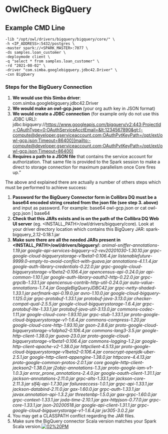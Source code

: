 # OwlCheck BigQuery

## Example CMD Line

```text
-lib "/opt/owl/drivers/bigquery/bigquery/core/" \
-h <IP_ADDRESS>:5432/postgres \
-master spark://<SPARK_MASTER>:7077 \
-ds samples.loan_customer \
-deploymode client \
-q "select * from samples.loan_customer" \
-rd "2021-08-02" \
-driver "com.simba.googlebigquery.jdbc42.Driver" \
-cxn BigQuery
```

### Steps for the BigQuery Connection

1. **We would use this Simba driver**: com.simba.googlebigquery.jdbc42.Driver
2. **We would make an owl-gcp.json** \(your org auth key in JSON format\)
3. **We would create a JDBC connection** \(for example only do not use this JDBC URL\): jdbc:bigquery://https://www.googleapis.com/bigquery/v2:443;ProjectId=;OAuthType=0;OAuthServiceAcctEmail=&lt;1234567890&gt;[-compute@developer.gserviceaccount.com;OAuthPvtKeyPath=/opt/ext/owl-gcp.json;Timeout=86400](mailto:-compute@developer.gserviceaccount.com;OAuthPvtKeyPath=/opt/ext/owl-gcp.json;Timeout=86400)
4. **Requires a path to a JSON file** that contains the service account for authorization. That same file is provided to the Spark session to make a direct to storage connection for maximum parallelism once Core fires up.”

The above and explained there are actually a number of others steps which must be performed to achieve success:

1. **Password for the BigQuery Connector form in Collibra DQ must be a base64 encoded string created from the json file \(see step 3. above\)** and input as password. For example: base64 owl-gcp.json or cat owl-gcp.json \| base64
2. **Check that this JARs exists and is on the path of the Collibra DQ Web UI server** \(eg. &lt;INSTALL\_PATH&gt;/owl/drivers/bigquery/core\). Look at your driver directory location which contains this BigQuery JAR: spark-bigquery\_2.12-0.18.1.jar
3. **Make sure there are all the needed JARs present in &lt;INSTALL\_PATH&gt;/owl/drivers/bigquery/:** _animal-sniffer-annotations-1.19.jar google-api-services-bigquery-v2-rev20201030-1.30.10.jar grpc-google-cloud-bigquerystorage-v1beta1-0.106.4.jar listenablefuture-9999.0-empty-to-avoid-conflict-with-guava.jar annotations-4.1.1.4.jar google-auth-library-credentials-0.22.0.jar grpc-google-cloud-bigquerystorage-v1beta2-0.106.4.jar opencensus-api-0.24.0.jar api-common-1.10.1.jar google-auth-library-oauth2-http-0.22.0.jar grpc-grpclb-1.33.1.jar opencensus-contrib-http-util-0.24.0.jar auto-value-annotations-1.7.4.jar GoogleBigQueryJDBC42.jar grpc-netty-shaded-1.33.1.jar perfmark-api-0.19.0.jar avro-1.10.0.jar google-cloud-bigquery-1.125.0.jar grpc-protobuf-1.33.1.jar protobuf-java-3.13.0.jar checker-compat-qual-2.5.5.jar google-cloud-bigquerystorage-1.6.4.jar grpc-protobuf-lite-1.33.1.jar protobuf-java-util-3.13.0.jar commons-codec-1.11.jar google-cloud-core-1.93.10.jar grpc-stub-1.33.1.jar proto-google-cloud-bigquerystorage-v1-1.6.4.jar commons-compress-1.20.jar google-cloud-core-http-1.93.10.jar gson-2.8.6.jar proto-google-cloud-bigquerystorage-v1alpha2-0.106.4.jar commons-lang3-3.5.jar google-http-client-1.38.0.jar guava-23.0.jar proto-google-cloud-bigquerystorage-v1beta1-0.106.4.jar commons-logging-1.2.jar google-http-client-apache-v2-1.38.0.jar httpclient-4.5.13.jar proto-google-cloud-bigquerystorage-v1beta2-0.106.4.jar conscrypt-openjdk-uber-2.5.1.jar google-http-client-appengine-1.38.0.jar httpcore-4.4.13.jar proto-google-common-protos-2.0.1.jar core google-http-client-jackson2-1.38.0.jar j2objc-annotations-1.3.jar proto-google-iam-v1-1.0.3.jar error\_prone\_annotations-2.4.0.jar google-oauth-client-1.31.1.jar jackson-annotations-2.11.0.jar grpc-alts-1.33.1.jar jackson-core-2.11.3.jar slf4j-api-1.7.30.jar failureaccess-1.0.1.jar grpc-api-1.33.1.jar jackson-databind-2.11.0.jar gax-1.60.0.jar grpc-auth-1.33.1.jar javax.annotation-api-1.3.2.jar threetenbp-1.5.0.jar gax-grpc-1.60.0.jar grpc-context-1.33.1.jar joda-time-2.10.1.jar gax-httpjson-0.77.0.jar grpc-core-1.33.1.jar json-20200518.jar google-api-client-1.31.1.jar grpc-google-cloud-bigquerystorage-v1-1.6.4.jar jsr305-3.0.2.jar_
4. You may get a CLASSPATH conflict regarding the JAR files.
5. Make sure the BigQuery connector Scala version matches your Spark Scala version.[![02%20PM](https://discourse-static.influitive.net/uploads/db_033c9cc6_3cea_4623_b4a8_52ebc3f9e8a1/optimized/2X/d/dfca73373275afb5f063f192a3aa7105caa76bd8_2_286x500.png)](https://discourse-static.influitive.net/uploads/db_033c9cc6_3cea_4623_b4a8_52ebc3f9e8a1/original/2X/d/dfca73373275afb5f063f192a3aa7105caa76bd8.png)





